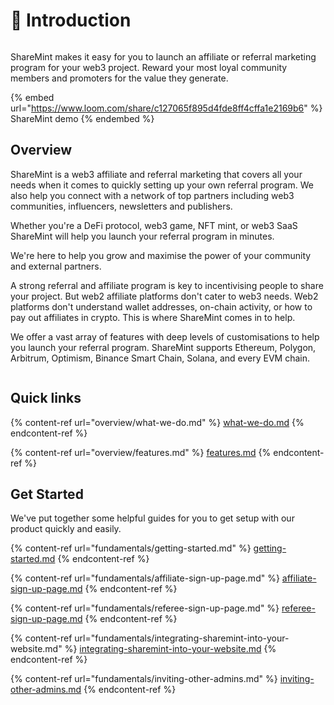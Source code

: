 # 👋 Introduction

<figure><img src=".gitbook/assets/image.png" alt=""><figcaption></figcaption></figure>

ShareMint makes it easy for you to launch an affiliate or referral marketing program for your web3 project. Reward your most loyal community members and promoters for the value they generate.

{% embed url="https://www.loom.com/share/c127065f895d4fde8ff4cffa1e2169b6" %}
ShareMint demo
{% endembed %}

## Overview

ShareMint is a web3 affiliate and referral marketing that covers all your needs when it comes to quickly setting up your own referral program. We also help you connect with a network of top partners including web3 communities, influencers, newsletters and publishers.

Whether you're a DeFi protocol, web3 game, NFT mint, or web3 SaaS ShareMint will help you launch your referral program in minutes.

We're here to help you grow and maximise the power of your community and external partners.

A strong referral and affiliate program is key to incentivising people to share your project. But web2 affiliate platforms don't cater to web3 needs. Web2 platforms don't understand wallet addresses, on-chain activity, or how to pay out affiliates in crypto. This is where ShareMint comes in to help.

We offer a vast array of features with deep levels of customisations to help you launch your referral program. ShareMint supports Ethereum, Polygon, Arbitrum, Optimism, Binance Smart Chain, Solana, and every EVM chain.

<figure><img src=".gitbook/assets/CleanShot 2022-11-22 at 21.20.16.png" alt=""><figcaption></figcaption></figure>

## Quick links

{% content-ref url="overview/what-we-do.md" %}
[what-we-do.md](overview/what-we-do.md)
{% endcontent-ref %}

{% content-ref url="overview/features.md" %}
[features.md](overview/features.md)
{% endcontent-ref %}

## Get Started

We've put together some helpful guides for you to get setup with our product quickly and easily.

{% content-ref url="fundamentals/getting-started.md" %}
[getting-started.md](fundamentals/getting-started.md)
{% endcontent-ref %}

{% content-ref url="fundamentals/affiliate-sign-up-page.md" %}
[affiliate-sign-up-page.md](fundamentals/affiliate-sign-up-page.md)
{% endcontent-ref %}

{% content-ref url="fundamentals/referee-sign-up-page.md" %}
[referee-sign-up-page.md](fundamentals/referee-sign-up-page.md)
{% endcontent-ref %}

{% content-ref url="fundamentals/integrating-sharemint-into-your-website.md" %}
[integrating-sharemint-into-your-website.md](fundamentals/integrating-sharemint-into-your-website.md)
{% endcontent-ref %}

{% content-ref url="fundamentals/inviting-other-admins.md" %}
[inviting-other-admins.md](fundamentals/inviting-other-admins.md)
{% endcontent-ref %}
